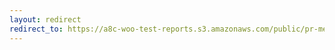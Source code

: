 ```yaml
---
layout: redirect
redirect_to: https://a8c-woo-test-reports.s3.amazonaws.com/public/pr-merge/44527/e2e/index.html
---
```

